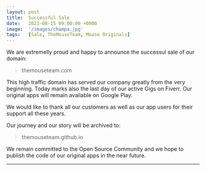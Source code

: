 ```yaml
---
layout: post
title:  Successful Sale
date:   2021-08-15 09:00:00 +0000
image:  '/images/champa.jpg'
tags:   [Sale, TheMouseTeam, Mouse Originals]
---
```


We are extremelly proud and happy to announce the successul sale of our domain: 
>themouseteam.com

This high traffic domain has served our company greatly from the very beginning. Today marks also the last day of our active Gigs on Fiverr. Our original apps will remain available on Google Play. 

We would like to thank all our customers as well as our app users for their support all these years.

Our journey and our story will be archived to:
>themouseteam.github.io

We remain committed to the Open Source Community and we hope to publish the code of our original apps in the  near future.

***
